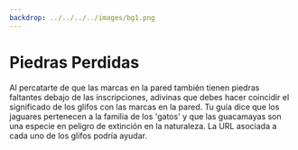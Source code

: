 ```yaml
---
backdrop: ../../../../images/bg1.png
---
```


# Piedras Perdidas

Al percatarte de que las marcas en la pared también tienen piedras faltantes debajo de las inscripciones, adivinas que debes hacer coincidir el significado de los glifos con las marcas en la pared. Tu guía dice que los jaguares pertenecen a la familia de los 'gatos' y que las guacamayas son una especie en peligro de extinción en la naturaleza. La URL asociada a cada uno de los glifos podría ayudar.

<Puzzle/>
